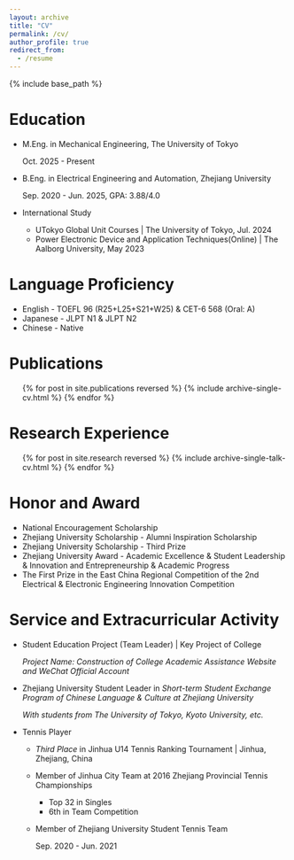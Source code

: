 ```yaml
---
layout: archive
title: "CV"
permalink: /cv/
author_profile: true
redirect_from:
  - /resume
---
```


{% include base_path %}

Education
======
* M.Eng. in Mechanical Engineering, The University of Tokyo

  Oct. 2025 - Present

* B.Eng. in Electrical Engineering and Automation, Zhejiang University

  Sep. 2020 - Jun. 2025, GPA: 3.88/4.0

* International Study
  * UTokyo Global Unit Courses | The University of Tokyo, Jul. 2024
  * Power Electronic Device and Application Techniques(Online) | The Aalborg University, May 2023

Language Proficiency
======
* English  - TOEFL 96 (R25+L25+S21+W25) & CET-6 568 (Oral: A)
* Japanese - JLPT N1 & JLPT N2
* Chinese  - Native

Publications
======
  <ul>{% for post in site.publications reversed %}
    {% include archive-single-cv.html %}
  {% endfor %}</ul>
  
Research Experience
======
  <ul>{% for post in site.research reversed %}
    {% include archive-single-talk-cv.html  %}
  {% endfor %}</ul>

Honor and Award
======
* National Encouragement Scholarship
* Zhejiang University Scholarship - Alumni Inspiration Scholarship
* Zhejiang University Scholarship - Third Prize
* Zhejiang University Award - Academic Excellence & Student Leadership & Innovation and Entrepreneurship & Academic Progress
* The First Prize in the East China Regional Competition of the 2nd Electrical & Electronic Engineering Innovation Competition

Service and Extracurricular Activity
======
* Student Education Project (Team Leader) | Key Project of College

  *Project Name: Construction of College Academic Assistance Website and WeChat Official Account*

* Zhejiang University Student Leader in *Short-term Student Exchange Program of Chinese Language & Culture at Zhejiang University*

  *With students from The University of Tokyo, Kyoto University, etc.*

* Tennis Player
  * *Third Place* in Jinhua U14 Tennis Ranking Tournament | Jinhua, Zhejiang, China
  * Member of Jinhua City Team at 2016 Zhejiang Provincial Tennis Championships
    * Top 32 in Singles
    * 6th in Team Competition
  * Member of Zhejiang University Student Tennis Team

    Sep. 2020 - Jun. 2021


